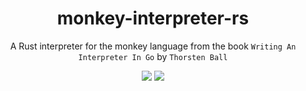 <div align="center">

# monkey-interpreter-rs
A Rust interpreter for the monkey language from the book `Writing An Interpreter In Go` by `Thorsten Ball`

![](https://img.shields.io/github/last-commit/loenard97/monkey-interpreter-rs?&style=for-the-badge&logo=github&color=F74C00)
![](https://img.shields.io/github/repo-size/loenard97/monkey-interpreter-rs?&style=for-the-badge&logo=github&color=F74C00)

</div>
